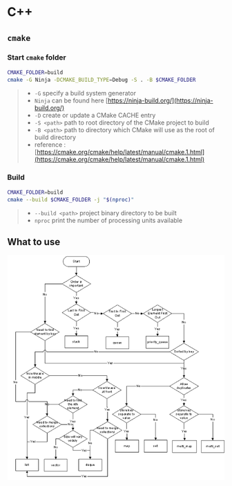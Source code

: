 # C++

## `cmake`

### Start `cmake` folder

```sh
CMAKE_FOLDER=build
cmake -G Ninja -DCMAKE_BUILD_TYPE=Debug -S . -B $CMAKE_FOLDER
```

> - `-G` specify a build system generator
> - `Ninja` can be found here [https://ninja-build.org/](https://ninja-build.org/)
> - `-D` create or update a CMake CACHE entry
> - `-S <path>` path to root directory of the CMake project to build
> - `-B <path>` path to directory which CMake will use as the root of build directory
> - reference : [https://cmake.org/cmake/help/latest/manual/cmake.1.html](https://cmake.org/cmake/help/latest/manual/cmake.1.html)

### Build

```sh
CMAKE_FOLDER=build
cmake --build $CMAKE_FOLDER -j "$(nproc)"
```

> - `--build <path>` project binary directory to be built
> - `nproc` print the number of processing units available

## What to use

![CPP mindmap](./data/HNMy4.png)
